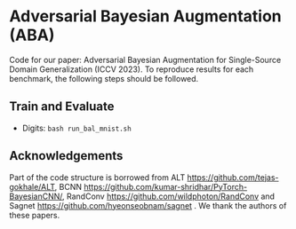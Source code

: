 # Adversarial Bayesian Augmentation (ABA)
Code for our paper: Adversarial Bayesian Augmentation for Single-Source Domain Generalization (ICCV 2023).
To reproduce results for each benchmark, the following steps should be followed.

## Train and Evaluate
- Digits: `bash run_bal_mnist.sh`

## Acknowledgements
Part of the code structure is borrowed from ALT https://github.com/tejas-gokhale/ALT, BCNN https://github.com/kumar-shridhar/PyTorch-BayesianCNN/,  RandConv https://github.com/wildphoton/RandConv and Sagnet https://github.com/hyeonseobnam/sagnet .
We thank the authors of these papers.
